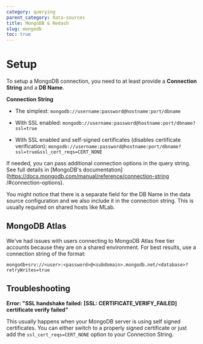 ```yaml
---
category: querying
parent_category: data-sources
title: MongoDB & Redash
slug: mongodb
toc: true
---
```


# Setup

To setup a MongoDB connection, you need to at least provide a **Connection
String**  and a **DB Name**.

 **Connection String**

  * The simplest: `mongodb://username:password@hostname:port/dbname` 

  * With SSL enabled: `mongodb://username:password@hostname:port/dbname?ssl=true` 

  * With SSL enabled and self-signed certificates (disables certificate verification): `mongodb://username:password@hostname:port/dbname?ssl=true&ssl_cert_reqs=CERT_NONE` 

If needed, you can pass additional connection options in the query string. See
full details in [MongoDB's
documentation](https://docs.mongodb.com/manual/reference/connection-string
/#connection-options).

You might notice that there is a separate field for the DB Name in the data
source configuration and we also include it in the connection string. This is
usually required on shared hosts like MLab.

## MongoDB Atlas

We've had issues with users connecting to MongoDB Atlas free tier accounts because they are on a shared environment. For best results, use a connection string of the format:

`mongodb+srv://<user>:<password>@<subdomain>.mongodb.net/<database>?retryWrites=true`


## Troubleshooting

**Error: "SSL handshake failed: [SSL: CERTIFICATE_VERIFY_FAILED] certificate verify failed"**

This usually happens when your MongoDB server is using self signed certificates. You can either switch to a properly signed certificate or just add the `ssl_cert_reqs=CERT_NONE` option to your Connection String.
